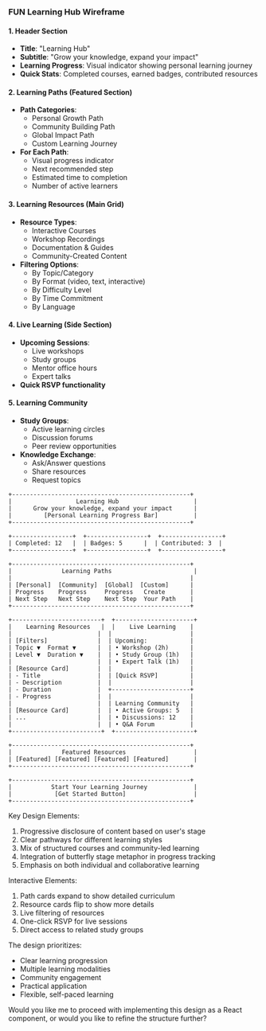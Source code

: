 ### FUN Learning Hub Wireframe

#### 1. Header Section
- **Title**: "Learning Hub"
- **Subtitle**: "Grow your knowledge, expand your impact"
- **Learning Progress**: Visual indicator showing personal learning journey
- **Quick Stats**: Completed courses, earned badges, contributed resources

#### 2. Learning Paths (Featured Section)
- **Path Categories**:
  - Personal Growth Path
  - Community Building Path
  - Global Impact Path
  - Custom Learning Journey
- **For Each Path**:
  - Visual progress indicator
  - Next recommended step
  - Estimated time to completion
  - Number of active learners

#### 3. Learning Resources (Main Grid)
- **Resource Types**:
  - Interactive Courses
  - Workshop Recordings
  - Documentation & Guides
  - Community-Created Content
- **Filtering Options**:
  - By Topic/Category
  - By Format (video, text, interactive)
  - By Difficulty Level
  - By Time Commitment
  - By Language

#### 4. Live Learning (Side Section)
- **Upcoming Sessions**:
  - Live workshops
  - Study groups
  - Mentor office hours
  - Expert talks
- **Quick RSVP functionality**

#### 5. Learning Community
- **Study Groups**:
  - Active learning circles
  - Discussion forums
  - Peer review opportunities
- **Knowledge Exchange**:
  - Ask/Answer questions
  - Share resources
  - Request topics

```ascii
+--------------------------------------------------+
|                  Learning Hub                     |
|      Grow your knowledge, expand your impact      |
|         [Personal Learning Progress Bar]          |
+--------------------------------------------------+

+-----------------+  +-----------------+  +-----------------+
| Completed: 12   |  | Badges: 5      |  | Contributed: 3  |
+-----------------+  +-----------------+  +-----------------+

+--------------------------------------------------+
|              Learning Paths                       |
|                                                  |
| [Personal]  [Community]  [Global]  [Custom]      |
| Progress    Progress     Progress   Create       |
| Next Step   Next Step    Next Step  Your Path    |
+--------------------------------------------------+

+-------------------------+  +----------------------+
|    Learning Resources   |  |    Live Learning    |
|                        |  |                      |
| [Filters]              |  | Upcoming:            |
| Topic ▼  Format ▼      |  | • Workshop (2h)      |
| Level ▼  Duration ▼    |  | • Study Group (1h)   |
|                        |  | • Expert Talk (1h)   |
| [Resource Card]        |  |                      |
| - Title                |  | [Quick RSVP]         |
| - Description          |  |                      |
| - Duration             |  +----------------------+
| - Progress             |  |                      |
|                        |  | Learning Community   |
| [Resource Card]        |  | • Active Groups: 5   |
| ...                    |  | • Discussions: 12    |
|                        |  | • Q&A Forum          |
+-------------------------+  +----------------------+

+--------------------------------------------------+
|              Featured Resources                   |
| [Featured] [Featured] [Featured] [Featured]       |
+--------------------------------------------------+

+--------------------------------------------------+
|           Start Your Learning Journey             |
|            [Get Started Button]                   |
+--------------------------------------------------+
```

Key Design Elements:
1. Progressive disclosure of content based on user's stage
2. Clear pathways for different learning styles
3. Mix of structured courses and community-led learning
4. Integration of butterfly stage metaphor in progress tracking
5. Emphasis on both individual and collaborative learning

Interactive Elements:
1. Path cards expand to show detailed curriculum
2. Resource cards flip to show more details
3. Live filtering of resources
4. One-click RSVP for live sessions
5. Direct access to related study groups

The design prioritizes:
- Clear learning progression
- Multiple learning modalities
- Community engagement
- Practical application
- Flexible, self-paced learning

Would you like me to proceed with implementing this design as a React component, or would you like to refine the structure further?